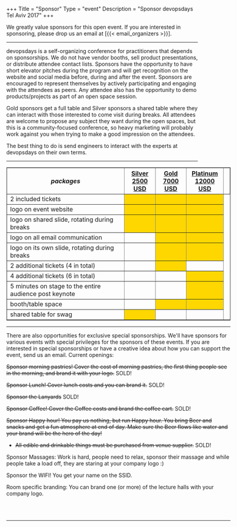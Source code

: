 +++
Title = "Sponsor"
Type = "event"
Description = "Sponsor devopsdays Tel Aviv 2017"
+++

We greatly value sponsors for this open event.  If you are interested in sponsoring, please drop us an email at [{{< email_organizers >}}].

<hr>

devopsdays is a self-organizing conference for practitioners that depends on sponsorships. We do not have vendor booths, sell product presentations, or distribute attendee contact lists. Sponsors have the opportunity to have short elevator pitches during the program and will get recognition on the website and social media before, during and after the event. Sponsors are encouraged to represent themselves by actively participating and engaging with the attendees as peers. Any attendee also has the opportunity to demo products/projects as part of an open space session.
<p>
Gold sponsors get a full table and Silver sponsors a shared table where they can interact with those interested to come visit during breaks. All attendees are welcome to propose any subject they want during the open spaces, but this is a community-focused conference, so heavy marketing will probably work against you when trying to make a good impression on the attendees.
<p>
The best thing to do is send engineers to interact with the experts at devopsdays on their own terms.
<p>

<hr/>

<div style="width:590px">
<table border=1 cellspacing=1>
  <tr>
    <th><i>packages</i></th>
    <th><center><b><u>Silver<br />2500 USD</u></center></b></th>
    <th><center><b><u>Gold<br />7000 USD</u></center></b></th>
    <th><center><b><u>Platinum<br />12000 USD</u></center></b></th>
    <th></th>
  </tr>
<tr><td>2 included tickets</td><td bgcolor="gold">&nbsp;</td><td bgcolor="gold">&nbsp;</td><td bgcolor="gold">&nbsp;</td></tr>
<tr><td>logo on event website</td><td bgcolor="gold">&nbsp;</td><td bgcolor="gold">&nbsp;</td><td bgcolor="gold">&nbsp;</td></tr>
<tr><td>logo on shared slide, rotating during breaks</td><td bgcolor="gold">&nbsp;</td><td bgcolor="gold">&nbsp;</td><td bgcolor="gold">&nbsp;</td></tr>
<tr><td>logo on all email communication</td><td>&nbsp;</td><td bgcolor="gold">&nbsp;</td><td bgcolor="gold">&nbsp;</td></tr>
<tr><td>logo on its own slide, rotating during breaks</td><td>&nbsp;</td><td bgcolor="gold">&nbsp;</td><td bgcolor="gold">&nbsp;</td></tr>
<tr><td>2 additional tickets (4 in total)</td><td>&nbsp;</td><td bgcolor="gold">&nbsp;</td><td>&nbsp;</td></tr>
<tr><td>4 additional tickets (6 in total)</td><td>&nbsp;</td><td>&nbsp;</td><td bgcolor="gold">&nbsp;</td></tr>
<tr><td>5 minutes on stage to the entire audience post keynote</td><td>&nbsp;</td><td>&nbsp;</td><td bgcolor="gold">&nbsp;</td></tr>
<tr><td>booth/table space</td><td>&nbsp;</td><td bgcolor="gold">&nbsp;</td><td bgcolor="gold">&nbsp;</td></tr>
<tr><td>shared table for swag</td><td bgcolor="gold">&nbsp;</td><td>&nbsp;</td><td>&nbsp;</td></tr>
</table>
<hr/>
There are also opportunities for exclusive special sponsorships. We'll have sponsors for various events with special privileges for the sponsors of these events. If you are interested in special sponsorships or have a creative idea about how you can support the event, send us an email.
Current openings:

<strike>Sponsor morning pastries! Cover the cost of morning pastries, the first thing people see in the morning, and brand it with your logo.</strike> SOLD!

<strike>Sponsor Lunch! Cover lunch costs and you can brand it.</strike> SOLD!

<strike>Sponsor the Lanyards</strike> SOLD!


<strike>Sponsor Coffee! Cover the Coffee costs and brand the coffee cart.</strike> SOLD!

<strike>Sponsor Happy hour! You pay us nothing, but run Happy hour. You bring Beer and snacks and get a fun atmosphere at end of day. 
                    Make sure the Beer flows like water and your brand will be the hero of the day!                
* All edible and drinkable things must be purchased from venue supplier.</strike> SOLD!

Sponsor Massages: Work is hard, people need to relax, sponsor their massage and while people take a load off, they are staring at your company logo :)

Sponsor the WIFI! You get your name on the SSID.

Room specific branding:
You can brand one (or more) of the lecture halls with your company logo.


<br/>
<br/>


<hr/>
